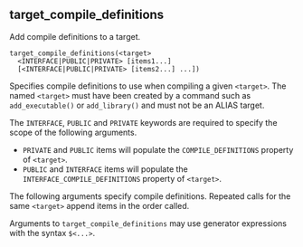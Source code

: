 ## target_compile_definitions

Add compile definitions to a target.

```
target_compile_definitions(<target>
  <INTERFACE|PUBLIC|PRIVATE> [items1...]
  [<INTERFACE|PUBLIC|PRIVATE> [items2...] ...])
```

Specifies compile definitions to use when compiling a given `<target>`. The named `<target>` must have been created by a command such as `add_executable()` or `add_library()` and must not be an ALIAS target.

The `INTERFACE`, `PUBLIC` and `PRIVATE` keywords are required to specify the scope of the following arguments.

- `PRIVATE` and `PUBLIC` items will populate the `COMPILE_DEFINITIONS` property of `<target>`.
- `PUBLIC` and `INTERFACE` items will populate the `INTERFACE_COMPILE_DEFINITIONS` property of `<target>`.

The following arguments specify compile definitions. Repeated calls for the same `<target>` append items in the order called.

Arguments to `target_compile_definitions` may use generator expressions with the syntax `$<...>`. 
